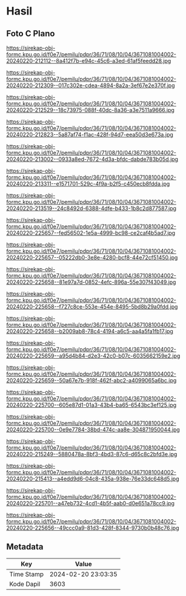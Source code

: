 # Hasil

## Foto C Plano

https://sirekap-obj-formc.kpu.go.id/f0e7/pemilu/pdpr/36/71/08/10/04/3671081004002-20240220-212112--8a412f7b-e94c-45c6-a3ed-61af5feedd28.jpg

https://sirekap-obj-formc.kpu.go.id/f0e7/pemilu/pdpr/36/71/08/10/04/3671081004002-20240220-212309--017c302e-cdea-4894-8a2a-3ef67e2e370f.jpg

https://sirekap-obj-formc.kpu.go.id/f0e7/pemilu/pdpr/36/71/08/10/04/3671081004002-20240220-212529--18c73975-088f-40dc-8a36-a3e7511a9666.jpg

https://sirekap-obj-formc.kpu.go.id/f0e7/pemilu/pdpr/36/71/08/10/04/3671081004002-20240220-212823--5a87af74-f1ac-428f-94d7-eea50d3e673a.jpg

https://sirekap-obj-formc.kpu.go.id/f0e7/pemilu/pdpr/36/71/08/10/04/3671081004002-20240220-213002--0933a8ed-7672-4d3a-bfdc-dabde783b05d.jpg

https://sirekap-obj-formc.kpu.go.id/f0e7/pemilu/pdpr/36/71/08/10/04/3671081004002-20240220-213311--e1571701-529c-4f9a-b2f5-c450ecb8fdda.jpg

https://sirekap-obj-formc.kpu.go.id/f0e7/pemilu/pdpr/36/71/08/10/04/3671081004002-20240220-213519--24c8492d-6388-4dfe-b433-1b8c2d877587.jpg

https://sirekap-obj-formc.kpu.go.id/f0e7/pemilu/pdpr/36/71/08/10/04/3671081004002-20240220-225657--fed56502-1e5a-4999-bc98-ce2caf4b5ad7.jpg

https://sirekap-obj-formc.kpu.go.id/f0e7/pemilu/pdpr/36/71/08/10/04/3671081004002-20240220-225657--05222db0-3e8e-4280-bcf8-44e72cf51450.jpg

https://sirekap-obj-formc.kpu.go.id/f0e7/pemilu/pdpr/36/71/08/10/04/3671081004002-20240220-225658--81e97a7d-0852-4efc-896a-55e307f43049.jpg

https://sirekap-obj-formc.kpu.go.id/f0e7/pemilu/pdpr/36/71/08/10/04/3671081004002-20240220-225658--f727c8ce-553e-454e-8495-5bd8b29a0fdd.jpg

https://sirekap-obj-formc.kpu.go.id/f0e7/pemilu/pdpr/36/71/08/10/04/3671081004002-20240220-225658--b2009ab8-78c4-4194-a6c5-aa4a5fa1fb17.jpg

https://sirekap-obj-formc.kpu.go.id/f0e7/pemilu/pdpr/36/71/08/10/04/3671081004002-20240220-225659--a95d4b84-d2e3-42c0-b07c-6035662159e2.jpg

https://sirekap-obj-formc.kpu.go.id/f0e7/pemilu/pdpr/36/71/08/10/04/3671081004002-20240220-225659--50a67e7b-918f-462f-abc2-a4099065a6bc.jpg

https://sirekap-obj-formc.kpu.go.id/f0e7/pemilu/pdpr/36/71/08/10/04/3671081004002-20240220-225700--605e87d1-01a3-43b4-ba65-6543bc3ef125.jpg

https://sirekap-obj-formc.kpu.go.id/f0e7/pemilu/pdpr/36/71/08/10/04/3671081004002-20240220-225700--0e9e7784-38bd-474c-aa8e-304871950044.jpg

https://sirekap-obj-formc.kpu.go.id/f0e7/pemilu/pdpr/36/71/08/10/04/3671081004002-20240220-215249--5880478a-8bf3-4bd3-87c6-d65c8c2bfd3e.jpg

https://sirekap-obj-formc.kpu.go.id/f0e7/pemilu/pdpr/36/71/08/10/04/3671081004002-20240220-215413--a4edd9d6-04c8-435a-938e-76e33dc648d5.jpg

https://sirekap-obj-formc.kpu.go.id/f0e7/pemilu/pdpr/36/71/08/10/04/3671081004002-20240220-225701--a47eb732-4cd1-4b5f-aab0-d0e651a78cc9.jpg

https://sirekap-obj-formc.kpu.go.id/f0e7/pemilu/pdpr/36/71/08/10/04/3671081004002-20240220-225656--49ccc0a9-81d3-428f-8344-9730b0b48c76.jpg


## Metadata

| Key        | Value               |
| ---------- | ------------------- |
| Time Stamp | 2024-02-20 23:03:35 |
| Kode Dapil | 3603                |




